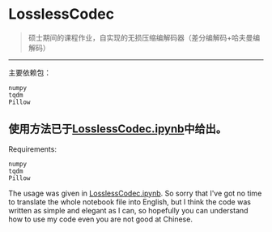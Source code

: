 # LosslessCodec
> 硕士期间的课程作业，自实现的无损压缩编解码器（差分编解码+哈夫曼编解码）  

---
主要依赖包：  
```
numpy
tqdm
Pillow
```
使用方法已于[LosslessCodec.ipynb](https://github.com/TongChiYip/LosslessCodec/LosslessCodec.ipynb)中给出。
---
Requirements:
```
numpy
tqdm
Pillow
```
The usage was given in [LosslessCodec.ipynb](https://github.com/TongChiYip/LosslessCodec/LosslessCodec.ipynb). So sorry that I've got no time to translate the whole notebook file into English, but I think the code was written as simple and elegant as I can, so hopefully you can understand how to use my code even you are not good at Chinese.
